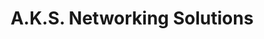 ---
title: "A.K.S. Networking Solutions"
url: /new-delhi/a-k-s-networking-solutions/
shop: computer
---